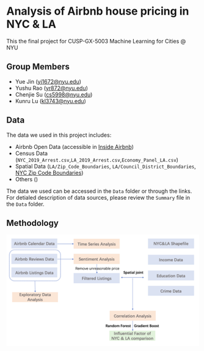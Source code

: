 # Analysis of Airbnb house pricing in NYC & LA
This the final project for CUSP-GX-5003 Machine Learning for Cities @ NYU

## Group Members
- Yue Jin ([yj1672@nyu.edu](yj1672@nyu.edu))
- Yushu Rao ([yr872@nyu.edu](yr872@nyu.edu))
- Chenjie Su ([cs5998@nyu.edu](cs5998@nyu.edu))
- Kunru Lu ([kl3743@nyu.edu](kl3743@nyu.edu))

## Data
The data we used in this project includes:
- Airbnb Open Data (accessible in [Inside Airbnb](http://insideairbnb.com/get-the-data.html))
- Census Data (`NYC_2019_Arrest.csv`,`LA_2019_Arrest.csv`,`Economy_Panel_LA.csv`)
- Spatial Data (`LA/Zip_Code_Boundaries`, `LA/Council_District_Boundaries`, [NYC Zip Code Boundaries](https://www.census.gov/geographies/mapping-files/time-series/geo/carto-boundary-file.html))
- Others ()

The data we used can be accessed in the `Data` folder or through the links. For detialed description of data sources, please review the `Summary` file in the `Data` folder. 

## Methodology
![Methodology](methodology.png)
